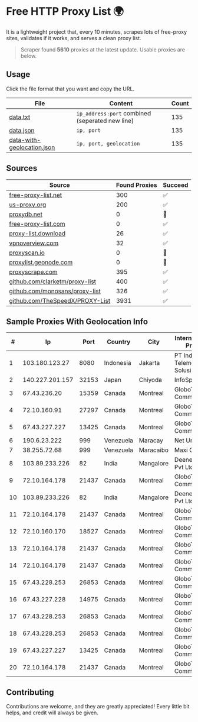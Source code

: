 
# Free HTTP Proxy List 🌍

It is a lightweight project that, every 10 minutes, scrapes lots of free-proxy sites, validates if it works, and serves a clean proxy list.


> Scraper found **5610** proxies at the latest update. Usable proxies are below.

## Usage

Click the file format that you want and copy the URL.


|File|Content|Count|
|----|-------|-----|
|[data.txt](https://raw.githubusercontent.com/themiralay/Proxy-List-World/master/data.txt)|`ip_address:port` combined (seperated new line)|135|
|[data.json](https://raw.githubusercontent.com/themiralay/Proxy-List-World/master/data.json)|`ip, port`|135|
|[data-with-geolocation.json](https://raw.githubusercontent.com/themiralay/Proxy-List-World/master/data-with-geolocation.json)|`ip, port, geolocation`|135|

## Sources

|Source|Found Proxies|Succeed|
|------|-------------|-------|
|[free-proxy-list.net](https://free-proxy-list.net)|300|✅|
|[us-proxy.org](https://www.us-proxy.org)|200|✅|
|[proxydb.net](http://proxydb.net)|0|🚫|
|[free-proxy-list.com](https://free-proxy-list.com/?page=&port=&type%5B%5D=http&type%5B%5D=https&up_time=0&search=Search)|0|✅|
|[proxy-list.download](https://www.proxy-list.download/HTTP)|26|✅|
|[vpnoverview.com](https://vpnoverview.com/privacy/anonymous-browsing/free-proxy-servers)|32|✅|
|[proxyscan.io](https://www.proxyscan.io)|0|🚫|
|[proxylist.geonode.com](https://proxylist.geonode.com/api/proxy-list?limit=300&page=1&sort_by=lastChecked&sort_type=desc&protocols=http,https)|0|🚫|
|[proxyscrape.com](https://api.proxyscrape.com/v2/?request=displayproxies&protocol=http&timeout=10000&country=all&ssl=all&anonymity=all)|395|✅|
|[github.com/clarketm/proxy-list](https://raw.githubusercontent.com/clarketm/proxy-list/master/proxy-list-raw.txt)|400|✅|
|[github.com/monosans/proxy-list](https://raw.githubusercontent.com/monosans/proxy-list/main/proxies/http.txt)|326|✅|
|[github.com/TheSpeedX/PROXY-List](https://raw.githubusercontent.com/TheSpeedX/PROXY-List/master/http.txt)|3931|✅|


## Sample Proxies With Geolocation Info

|#|Ip|Port|Country|City|Internet Service Provider|
|-|--|----|-------|----|-------------------------|
|1|103.180.123.27|8080|Indonesia|Jakarta|PT Indo Telemedia Solusi|
|2|140.227.201.157|32153|Japan|Chiyoda|InfoSphere|
|3|67.43.236.20|15359|Canada|Montreal|GloboTech Communications|
|4|72.10.160.91|27297|Canada|Montreal|GloboTech Communications|
|5|67.43.227.227|13425|Canada|Montreal|GloboTech Communications|
|6|190.6.23.222|999|Venezuela|Maracay|Net Uno|
|7|38.255.72.68|999|Venezuela|Maracaibo|Maxi Cable C.A|
|8|103.89.233.226|82|India|Mangalore|Deenet Services Pvt Ltd|
|9|72.10.164.178|21437|Canada|Montreal|GloboTech Communications|
|10|103.89.233.226|82|India|Mangalore|Deenet Services Pvt Ltd|
|11|72.10.164.178|21437|Canada|Montreal|GloboTech Communications|
|12|72.10.160.170|18527|Canada|Montreal|GloboTech Communications|
|13|72.10.164.178|21437|Canada|Montreal|GloboTech Communications|
|14|72.10.164.178|21437|Canada|Montreal|GloboTech Communications|
|15|67.43.228.253|26853|Canada|Montreal|GloboTech Communications|
|16|67.43.227.228|14975|Canada|Montreal|GloboTech Communications|
|17|67.43.228.253|26853|Canada|Montreal|GloboTech Communications|
|18|67.43.228.253|26853|Canada|Montreal|GloboTech Communications|
|19|67.43.227.227|13425|Canada|Montreal|GloboTech Communications|
|20|72.10.164.178|21437|Canada|Montreal|GloboTech Communications|



## Contributing

Contributions are welcome, and they are greatly appreciated! Every
little bit helps, and credit will always be given.

